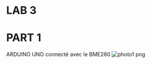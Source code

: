 # LAB 3

# PART 1

 ARDUINO UNO connecté avec le BME280 
![photo1 png](https://user-images.githubusercontent.com/56651688/69920796-76d6ff80-148c-11ea-886a-2a60c9e6485f.jpeg)


